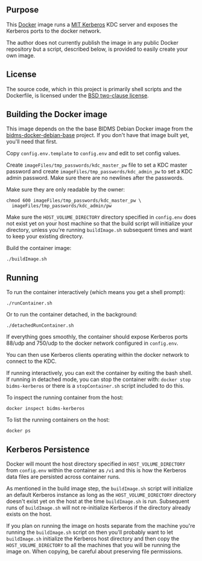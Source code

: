 ## Purpose

This [Docker](http://www.docker.com/) image runs a [MIT
Kerberos](http://web.mit.edu/kerberos/) KDC server and exposes the Kerberos
ports to the docker network.

The author does not currently publish the image in any public Docker
repository but a script, described below, is provided to easily create your
own image.

## License

The source code, which in this project is primarily shell scripts and the
Dockerfile, is licensed under the [BSD two-clause license](LICENSE.txt).

## Building the Docker image

This image depends on the the base BIDMS Debian Docker image from the
[bidms-docker-debian-base](http://www.github.com/calnet-oss/bidms-docker-debian-base)
project.  If you don't have that image built yet, you'll need that first.

Copy `config.env.template` to `config.env` and edit to set config values.

Create `imageFiles/tmp_passwords/kdc_master_pw` file to set a KDC master
password and create `imageFiles/tmp_passwords/kdc_admin_pw` to set a KDC
admin password.  Make sure there are no newlines after the passwords.

Make sure they are only readable by the owner:
```
chmod 600 imageFiles/tmp_passwords/kdc_master_pw \
  imageFiles/tmp_passwords/kdc_admin/pw
```

Make sure the `HOST_VOLUME_DIRECTORY` directory specified in `config.env`
does not exist yet on your host machine so that the build script will
initialize your directory, unless you're running `buildImage.sh` subsequent
times and want to keep your existing directory.

Build the container image:
```
./buildImage.sh
```

## Running

To run the container interactively (which means you get a shell prompt):
```
./runContainer.sh
```

Or to run the container detached, in the background:
```
./detachedRunContainer.sh
```

If everything goes smoothly, the container should expose Kerberos ports 88/udp and
750/udp to the docker network configured in `config.env`.

You can then use Kerberos clients operating within the docker network to
connect to the KDC.

If running interactively, you can exit the container by exiting the bash
shell.  If running in detached mode, you can stop the container with:
`docker stop bidms-kerberos` or there is a `stopContainer.sh` script
included to do this.

To inspect the running container from the host:
```
docker inspect bidms-kerberos
```

To list the running containers on the host:
```
docker ps
```

## Kerberos Persistence

Docker will mount the host directory specified in `HOST_VOLUME_DIRECTORY`
from `config.env` within the container as `/v1` and this is how the
Kerberos data files are persisted across container runs.

As mentioned in the build image step, the `buildImage.sh` script will
initialize an default Kerberos instance as long as the
`HOST_VOLUME_DIRECTORY` directory doesn't exist yet on the host at the
time `buildImage.sh` is run.  Subsequent runs of `buildImage.sh` will not
re-initialize Kerberos if the directory already exists on the host.

If you plan on running the image on hosts separate from the machine you're
running the `buildImage.sh` script on then you'll probably want to let
`buildImage.sh` initialize the Kerberos host directory and then copy the
`HOST_VOLUME_DIRECTORY` to all the machines that you will be running the
image on.  When copying, be careful about preserving file permissions.
